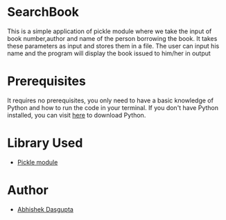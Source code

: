# SearchBook

This is a simple application of pickle module where we take the input of book number,author and name of the person borrowing the book.
It takes these parameters as input and stores them in a file. The user can input his name and the program will display the book issued to him/her in output
# Prerequisites

It requires no prerequisites, you only need to have a basic knowledge of Python and how to run the code in your terminal.
If you don't have Python installed, you can visit [here](https://www.python.org/downloads/) to download Python.

# Library Used

* [Pickle module](https://docs.python.org/3/library/pickle.html)

# Author
 * [Abhishek Dasgupta](https://github.com/abhishekgit03)

